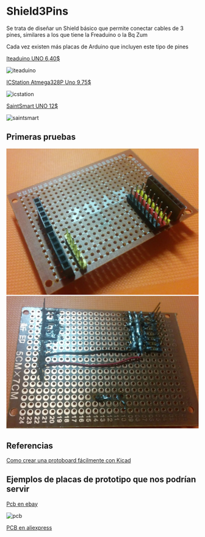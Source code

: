 # Shield3Pins

Se trata de diseñar un Shield básico que permite conectar cables de 3 pines, similares a los que tiene la Freaduino o la Bq Zum


Cada vez existen más placas de Arduino que incluyen este tipo de pines

[Iteaduino UNO 6,40$](https://www.itead.cc/iteaduino-uno.html)

![iteaduino](https://lh3.googleusercontent.com/RCG30uUvze4OBGdrOsmcrg2IQ66GBotZqpczPMFm4FA_Esjd46mKZSLQ4WN6TOvM-zuNLkrsc8jwpJEHMEqxUVUECGVCQzOPtOtNbcB05cTenTCpcPWvssvw1CXCes1Ks1X21wxxyiBQlBtorOmW0SX-08v6TwIsDkRva0NIYxfkDitqPUJGmFT1XeCGlVSxzoRbrjKsJFBK7H8F4A6laFhPXtmXxcP7v78Q9ASEOXew-lfc49vYSRS3xVfvzCPK3hGnMdlvZSRLYZ3O1_LsvbXommLz7p7-jCjYLgkrv6E2Jdc9_0XfwZOmB_jzRDobGLP1J-JJALTBOJYMATEifamIknZ7gW8ouOnMaXEb-pdDUSDKXpoMMN2yZBVMpESan7vN-9wqEYvYjiV_EOUqM0A-FExmLnKN5jjuDia20Z5rXP9qrOax3EdZuhwD9ahm4yD4RRPvVb45wcc--DDDnGQhtGsOFbcn5GIhmBDsJWOb3MAOqJVpB0yMCRUMucaOc5pmOgE0bAynCX7LvFwCgfxfKdgmuvFypzpla5dXul9Bc4jyZ_KZ2xVwqa3TrnISUcETs9Rv=s1262-w1262-h934-no)

[ICStation Atmega328P Uno 9,75$ ](http://www.icstation.com/icstation-atmega328p-board-compatible-arduino-p-3746.html)

![icstation](http://www.icstation.com/images/middle/products/3746_5_3137.jpg)

[SaintSmart UNO 12$](http://www.sainsmart.com/arduino/control-boards/sainsmart-uno-r3-atmega328-au-development-board-compatible-with-arduino-uno-r3.html)

![saintsmart](http://www.sainsmart.com/media/catalog/product/1/_/1_13_27.jpg)

## Primeras pruebas

![prototipo shield](./images/IMG_20170224_192610.jpg)
![prototipo shield](./images/IMG_20170224_192618.jpg)

## Referencias
[Como crear una protoboard fácilmente con Kicad](http://electronics.stackexchange.com/questions/198934/how-approach-breadboard-layout-using-kicad)

## Ejemplos  de placas de prototipo que nos podrían servir

[Pcb en ebay](http://www.ebay.es/itm/Pre-Drilled-Copper-Prototype-PCB-Stripboard-Printed-Circuit-Board-Board-95x72mm-/231675310864?hash=item35f0ecb310:g:cZYAAOSw~gRV6FPr)

![pcb](http://i.ebayimg.com/00/s/MTYwMFgxNjAw/z/cZYAAOSw~gRV6FPr/$_12.JPG)

[PCB en aliexpress](https://es.aliexpress.com/store/product/Universal-Breadboard-400-point-MW-201-Solderless-Prototype-Bread-board-PCB-for-arduino-raspberry-pi-2/1270976_32398566022.html)

